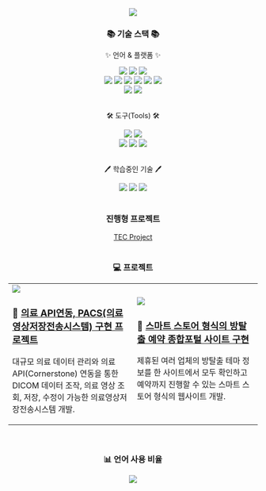 
<div align="center">
  	<img src="https://capsule-render.vercel.app/api?section=header&type=rounded&color=auto&height=200&text=kwanghunk%20github&animation=twinkling">
</div>
<div align="center">
  	<h3>📚 기술 스택 📚</h3>
 	<p>✨ 언어 & 플랫폼 ✨</p>
</div>
<div align="center">
	<img src="https://img.shields.io/badge/Java-007396?style=flat&logo=openjdk&logoColor=white" />
	<img src="https://img.shields.io/badge/spring boot-6DB33F?style=flat&logo=springboot&logoColor=white" />
	<img src="https://img.shields.io/badge/node.js-339933?style=flat&logo=node.js&logoColor=white" />
 	<br>
	<img src="https://img.shields.io/badge/React-20232A?style=flat&logo=react&logoColor=61DAFB" />
	<img src="https://img.shields.io/badge/HTML5-E34F26?style=flat&logo=HTML5&logoColor=white" />
	<img src="https://img.shields.io/badge/CSS3-1572B6?style=flat&logo=CSS3&logoColor=white" />
	<img src="https://img.shields.io/badge/JavaScript-F7DF1E?style=flat&logo=JavaScript&logoColor=white" />
	<img src="https://img.shields.io/badge/jQuery-0769AD?style=flat&logo=jQuery&logoColor=white" />
	<img src="https://img.shields.io/badge/Bootstrap-7952B3?style=flat&logo=Bootstrap&logoColor=white" />
  	<br>
	<img src="https://img.shields.io/badge/Oracle%20SQL-F80000?style=flat&logo=Oracle&logoColor=white" />
	<img src="https://img.shields.io/badge/MySQL-4479A1?style=flat&logo=MySQL&logoColor=white" />
	<br>
</div>
<br>
<div align="center">
  	<p>🛠 도구(Tools) 🛠</p>
</div>
<div align="center">
  	<img src="https://img.shields.io/badge/Eclipse%20IDE-2C2255?style=flat&logo=EclipseIDE&logoColor=white" />
	<img src="https://img.shields.io/badge/Visual%20Studio%20Code-007ACC?style=flat&logo=VisualStudioCode&logoColor=white" />
 	<br>
	<img src="https://img.shields.io/badge/Tomcat-F8DC75?style=flat&logo=ApacheTomcat&logoColor=white" />
	<img src="https://img.shields.io/badge/AWS-232F3E?style=flat&logo=AmazonAWS&logoColor=white" />
	<img src="https://img.shields.io/badge/GitHub-181717?style=flat&logo=GitHub&logoColor=white" />
</div>
<br>
<div align="center">
	<p>🖊️ 학습중인 기술 🖊️</p>
</div>
<div align="center">
	<img src="https://img.shields.io/badge/Python-3776AB?style=flat&logo=python&logoColor=white" />
	<img src="https://img.shields.io/badge/TypeScript-007ACC?style=flat&logo=typescript&logoColor=white" />
	<img src="https://img.shields.io/badge/Next.js-000?logo=nextdotjs&logoColor=fff&style=flat" />
</div>
<br>
<div align="center">
	<h3>진행형 프로젝트</h3>
	<a href="https://github.com/kwanghunk/Third-WEB-Project">TEC Project</a>
</div>
<br>
<div align="center">
	<h3>💻 프로젝트</h3>
</div>
<div align="center">
	<table>
  		<tr>
    			<td width="30%">
     				<a href="https://github.com/kwanghunk/PACS-WEB-Project"> <img src="https://github.com/user-attachments/assets/4f31afba-d3a5-4964-b88d-6e9cf5cedca2"></a>
      				<h3>📸 <a href="https://github.com/kwanghunk/PACS-WEB-Project">의료 API연동, PACS(의료영상저장전송시스템) 구현 프로젝트</a></h3>
      				<p>대규모 의료 데이터 관리와 의료 API(Cornerstone) 연동을 통한 DICOM 데이터 조작, 의료 영상 조회, 저장, 수정이 가능한 의료영상저장전송시스템 개발.</p>
    			</td>
   			<td width="30%">
     				<a href="https://github.com/kwanghunk/ECR-WEB-Project"> <img src="https://github.com/user-attachments/assets/06a4c399-3a5b-4a43-a844-5b9949aecb0b"></a>
      				<h3>🧩 <a href="https://github.com/kwanghunk/ECR-WEB-Project">스마트 스토어 형식의 방탈출 예약 종합포털 사이트 구현</a></h3>
      				<p> 제휴된 여러 업체의 방탈출 테마 정보를 한 사이트에서 모두 확인하고 예약까지 진행할 수 있는 스마트 스토어 형식의 웹사이트 개발.</p>
    			</td>
  		</tr>
	</table>
</div>
<br>
<div align="center">
	<h3>📊 언어 사용 비율</h3>
	<img src="https://github-readme-stats.vercel.app/api/top-langs/?username=kwanghunk" />
</div>
